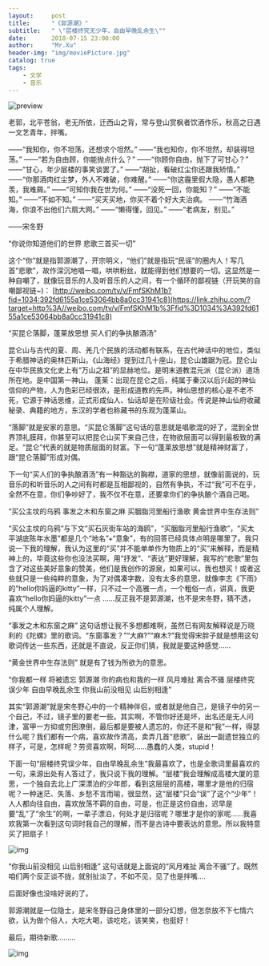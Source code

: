 ```yaml
---
layout:     post
title:      "《郭源潮》"
subtitle:   " \"层楼终究无少年，自由早晚乱余生\""
date:       2018-07-15 23:00:00
author:     "Mr.Xu"
header-img: "img/moviePicture.jpg"
catalog: true
tags:
    - 文学
    - 音乐
---
```




 ![preview](/img/v2-d2484166c29c499c15c81bd912fd0b8e_r.jpg) 

老郭，北平苍翁，老无所依，迁西山之背，常与登山赏枫者饮酒作乐，秋高之日遇一文艺青年，拌嘴。

——“我知你，你不坦荡，还想求个坦然。”
——“我也知你，你不坦然，却装得坦荡。”
——“若为自由顾，你能抛点什么？”
——“你顾你自由，抛下了可甘心？”
——“甘心，年少层楼的事笑谈罢了。”
——“胡扯，看破红尘你还跟我矫情。”
——“你那酒肉红尘梦，外人不难破，你难醒。”
——“你这霾里假大隐，愚人都艳羡，我难屑。”
——“可知你我在世为何。”
——“没死一回，你能知？”
——“不能知。”
——“不如不知。”
——“买天买地，你买不着个好大夫治病。
——“竹海酒海，你浪不出他们六扇大网。”
——“懒得懂，回见。”
——“老病友，别见。”

——宋冬野

 

“你说你知道他们的世界
悲歌三首买一切”

​	这个“你”就是指郭源潮了，开宗明义，“他们”就是指玩“民谣”的圈内人！写几首“悲歌”，故作深沉地唱一唱，哄哄粉丝，就能得到他们想要的一切。这显然是一种自嘲了，就像玩音乐的人及听音乐的人之间，有一个循环的鄙视链（开玩笑的自嘲鄙视链~)：
[http://weibo.com/tv/v/FmfSKhM1b?fid=1034:392fd6155a1ce53064bb8a0cc31941c8](https://link.zhihu.com/?target=http%3A//weibo.com/tv/v/FmfSKhM1b%3Ffid%3D1034%3A392fd6155a1ce53064bb8a0cc31941c8)

 

“买昆仑落脚，蓬莱放思想
买人们的争执酿酒汤”

昆仑山与古代的夏、周、羌几个民族的活动都有联系，在古代神话中的地位，类似于希腊神话的奥林匹斯山。《山海经》提到过几十座山，昆仑山雄踞为冠。昆仑山在中华民族文化史上有“万山之祖”的显赫地位。是明末道教混元派（昆仑派）道场所在地。是中国第一神山。
蓬莱：出现在昆仑之后，纯属于秦汉以后兴起的神仙信仰的产物，人为色彩已经很浓，是形成道教的先声。神仙思想的核心是不老不死，它源于神话思维，正式形成仙人、仙话却是在阶级社会。传说是神山仙府收藏秘录、典籍的地方，东汉的学者也称藏书的东观为蓬莱山。

“落脚”就是安家的意思。“买昆仑落脚”这句话的意思就是唱歌混的好了，混到全世界顶礼膜拜，你甚至可以把昆仑山买下来自己住，在物欲层面可以得到最极致的满足。“昆仑”代表的就是物质层面的财富。下一句“蓬莱放思想”就是精神财富了，跟“昆仑落脚”形成对偶。

下一句“买人们的争执酿酒汤”有一种豁达的胸襟，道家的思想，就像前面说的，玩音乐的和听音乐的人之间有时都是互相鄙视的，自然有争执，不过“我”可不在乎，全然不在意，你们争吵好了，我不仅不在意，还要拿你们的争执酿个酒自己喝。

“买公主坟的乌鸦
事发之木和东窗之麻
买胭脂河里船行渔歌
黄金世界中生存法则”

“买公主坟的乌鸦“与下文“买石灰街车站的海鸥”，“买胭脂河里船行渔歌”，“买太平湖底陈年水墨”都是几个“地名”+“意象”，有的回答已经具体点明是哪里了。我只说一下我的理解，我认为这里的“买”并不能单单作为物质上的“买”来解释，而是精神上的，毕竟这些你也没法买啊，用“抒发”、“表达”更好理解，我写的“悲歌”里包含了对这些美好意象的赞美，他们是我创作的源泉，如果可以，我也想买！或者这些就只是一些纯粹的意象，为了对偶凑字数，没有太多的意思，就像李志《下雨》的“hello你妈逼的kitty”一样，只不过一个高雅一点，一个粗俗一点，讲真，我更喜欢“hello你妈逼的kitty”一点 ……反正我不是郭源潮，也不是宋冬野，猜不透，纯属个人理解。

 

“事发之木和东窗之麻”
这句话想让我不多想都难啊，虽然已有网友解释说是万晓利的《陀螺》里的歌词。“东窗事发？”“大麻?”“麻木?”我觉得宋胖子就是想用这句歌词传达一些东西，还就是不直说，反正你们猜，我就是要这种感觉......

“黄金世界中生存法则”
就是有了钱为所欲为的意思。

“你我都一样 将被遗忘 郭源潮
你的病也和我的一样 风月难扯 离合不骚
层楼终究误少年 自由早晚乱余生
你我山前没相见 山后别相逢”

其实“郭源潮”就是宋冬野心中的一个精神伴侣，或者就是他自己，是镜子中的另一个自己，不过，镜子里的要老一些。其实啊，不管你好还是坏，出名还是无人问津，富甲一方抑或穷困潦倒，最后都是要被人遗忘的，你还不是和“我”一样，得瑟什么呢？我们都有一个病，喜欢故作清高，卖弄几首“悲歌”，装出一副遗世独立的样子，可是，怎样呢？劳资喜欢啊，呵呵……愚蠢的人类，stupid！

下面一句“层楼终究误少年，自由早晚乱余生”我最喜欢了，也是全歌词里最喜欢的一句，来源出处有人答过了，我只说下我的理解。“层楼”我会理解成高楼大厦的意思，一个独自去北上广深漂泊的少年郎，看到这层层的高楼，哪里才是他的归宿呢？一种迷茫、失落、乡愁不言而喻，很显然，这“层楼”只会“误”了这个“少年”！人人都向往自由，喜欢放荡不羁的自由，可是，也正是这份自由，迟早是要“乱”了“余生”的啊，一辈子漂泊，何处才是归宿呢？哪里才是你的家呢……我喜欢我第一次看到这句词时我自己的理解，而不是古诗中要表达的意思。所以我特意买了把扇子！

![img](/img/v2-b53eb50f7cb68c630caf1547a76c3cc3_hd.jpg)

“你我山前没相见 山后别相逢”
这句话就是上面说的“风月难扯 离合不骚”了。既然咱们两个反正谈不拢，就别扯淡了，不如不见，见了也是拌嘴....

后面好像也没啥好说的了。

郭源潮就是一位隐士，是宋冬野自己身体里的一部分幻想，但怎奈放不下七情六欲，认为做个俗人，大吃大喝，该吃吃，该笑笑，也挺好！

最后，期待新歌.........

![img](/img/v2-4234194d88faf4702eb6333e93ceb926_hd.jpg)